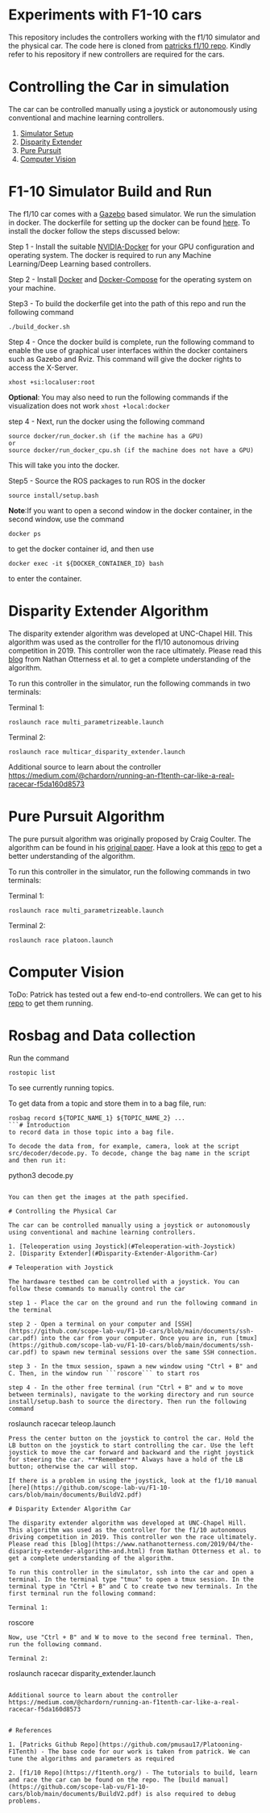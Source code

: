 # Experiments with F1-10 cars

 This repository includes the controllers working with the f1/10 simulator and the physical car. The code here is cloned from [patricks f1/10 repo](https://github.com/pmusau17/Platooning-F1Tenth). Kindly refer to his repository if new controllers are required for the cars. 

# Controlling the Car in simulation
The car can be controlled manually using a joystick or autonomously using conventional and machine learning controllers.

1. [Simulator Setup](#F1-10-Simulator-Build-and-Run)
2. [Disparity Extender](#Disparity-Extender-Algorithm)
3. [Pure Pursuit](#Pure-Pursuit-Algorithm)
4. [Computer Vision](#Computer-Vision)


# F1-10 Simulator Build and Run

The f1/10 car comes with a [Gazebo](https://gazebosim.org/) based simulator. We run the simulation in docker. The dockerfile for setting up the docker can be found [here](https://github.com/scope-lab-vu/F1-10-cars/tree/main/docker). To install the docker follow the steps discussed below:

Step 1 - Install the suitable [NVIDIA-Docker](https://docs.nvidia.com/datacenter/cloud-native/container-toolkit/install-guide.html) for your GPU configuration and operating system. The docker is required to run any Machine Learning/Deep Learning based controllers.

Step 2 - Install [Docker](https://docs.docker.com/engine/install/ubuntu/) and [Docker-Compose](https://docs.docker.com/compose/install/) for the operating system on your machine.

Step3 - To build the dockerfile get into the path of this repo and run the following command

```
./build_docker.sh
```

Step 4 - Once the docker build is complete, run the following command to enable the use of graphical user interfaces within the docker containers such as Gazebo and Rviz. This command will give the docker rights to access the X-Server.

```
xhost +si:localuser:root
```
**Optional**: You may also need to run the following commands if the visualization does not work ``` xhost +local:docker ```

step 4 - Next, run the docker using the following command

```
source docker/run_docker.sh (if the machine has a GPU)
or 
source docker/run_docker_cpu.sh (if the machine does not have a GPU)
```
This will take you into the docker. 

Step5 - Source the ROS packages to run ROS in the docker

```
source install/setup.bash
```

**Note**:If you want to open a second window in the docker container, in the second window, use the command
```
docker ps
```
to get the docker container id, and then use
```
docker exec -it ${DOCKER_CONTAINER_ID} bash
```
to enter the container.


# Disparity Extender Algorithm

The disparity extender algorithm was developed at UNC-Chapel Hill. This algorithm was used as the controller for the f1/10 autonomous driving competition in 2019. This controller won the race ultimately. Please read this [blog](https://www.nathanotterness.com/2019/04/the-disparity-extender-algorithm-and.html) from Nathan Otterness et al. to get a complete understanding of the algorithm.

To run this controller in the simulator, run the following commands in two terminals:

Terminal 1:

```
roslaunch race multi_parametrizeable.launch
```
Terminal 2: 

```
roslaunch race multicar_disparity_extender.launch
```

Additional source to learn about the controller https://medium.com/@chardorn/running-an-f1tenth-car-like-a-real-racecar-f5da160d8573

# Pure Pursuit Algorithm
The pure pursuit algorithm was originally proposed by Craig Coulter. The algorithm can be found in his [original paper](https://www.ri.cmu.edu/pub_files/pub3/coulter_r_craig_1992_1/coulter_r_craig_1992_1.pdf). Have a look at this [repo](https://vinesmsuic.github.io/2020/09/29/robotics-purepersuit/) to get a better understanding of the algorithm. 

To run this controller in the simulator, run the following commands in two terminals:

Terminal 1:

```
roslaunch race multi_parametrizeable.launch
```
Terminal 2: 

```
roslaunch race platoon.launch
```

# Computer Vision

ToDo: Patrick has tested out a few end-to-end controllers. We can get to his [repo](https://github.com/pmusau17/Platooning-F1Tenth#ComputerVision) to get them running. 

# Rosbag and Data collection
Run the command
```
rostopic list
```
To see currently running topics.

To get data from a topic and store them in to a bag file, run:
```
rosbag record ${TOPIC_NAME_1} ${TOPIC_NAME_2} ...
```# Introduction
to record data in those topic into a bag file.

To decode the data from, for example, camera, look at the script src/decoder/decode.py. To decode, change the bag name in the script and then run it:
```
python3 decode.py
```

You can then get the images at the path specified.

# Controlling the Physical Car

The car can be controlled manually using a joystick or autonomously using conventional and machine learning controllers.

1. [Teleoperation using Joystick](#Teleoperation-with-Joystick)
2. [Disparity Extender](#Disparity-Extender-Algorithm-Car)

# Teleoperation with Joystick

The hardaware testbed can be controlled with a joystick. You can follow these commands to manually control the car

step 1 - Place the car on the ground and run the following command in the terminal

step 2 - Open a terminal on your computer and [SSH](https://github.com/scope-lab-vu/F1-10-cars/blob/main/documents/ssh-car.pdf) into the car from your computer. Once you are in, run [tmux](https://github.com/scope-lab-vu/F1-10-cars/blob/main/documents/ssh-car.pdf) to spawn new terminal sessions over the same SSH connection.

step 3 - In the tmux session, spawn a new window using "Ctrl + B" and C. Then, in the window run ```roscore``` to start ros

step 4 - In the other free terminal (run "Ctrl + B" and w to move between terminals), navigate to the working directory and run source install/setup.bash to source the directory. Then run the following command

```
roslaunch racecar teleop.launch
```
Press the center button on the joystick to control the car. Hold the LB button on the joystick to start controlling the car. Use the left joystick to move the car forward and backward and the right joystick for steering the car. ***Remember*** Always have a hold of the LB button; otherwise the car will stop. 

If there is a problem in using the joystick, look at the f1/10 manual [here](https://github.com/scope-lab-vu/F1-10-cars/blob/main/documents/BuildV2.pdf)

# Disparity Extender Algorithm Car

The disparity extender algorithm was developed at UNC-Chapel Hill. This algorithm was used as the controller for the f1/10 autonomous driving competition in 2019. This controller won the race ultimately. Please read this [blog](https://www.nathanotterness.com/2019/04/the-disparity-extender-algorithm-and.html) from Nathan Otterness et al. to get a complete understanding of the algorithm.

To run this controller in the simulator, ssh into the car and open a terminal. In the terminal type "tmux" to open a tmux session. In the terminal type in "Ctrl + B" and C to create two new terminals. In the first terminal run the following command:

Terminal 1:

```
roscore
```
Now, use "Ctrl + B" and W to move to the second free terminal. Then, run the following command.

Terminal 2: 

```
roslaunch racecar disparity_extender.launch
```

Additional source to learn about the controller https://medium.com/@chardorn/running-an-f1tenth-car-like-a-real-racecar-f5da160d8573


# References

1. [Patricks Github Repo](https://github.com/pmusau17/Platooning-F1Tenth) - The base code for our work is taken from patrick. We can tune the algorithms and parameters as required

2. [f1/10 Repo](https://f1tenth.org/) - The tutorials to build, learn and race the car can be found on the repo. The [build manual](https://github.com/scope-lab-vu/F1-10-cars/blob/main/documents/BuildV2.pdf) is also required to debug problems. 










